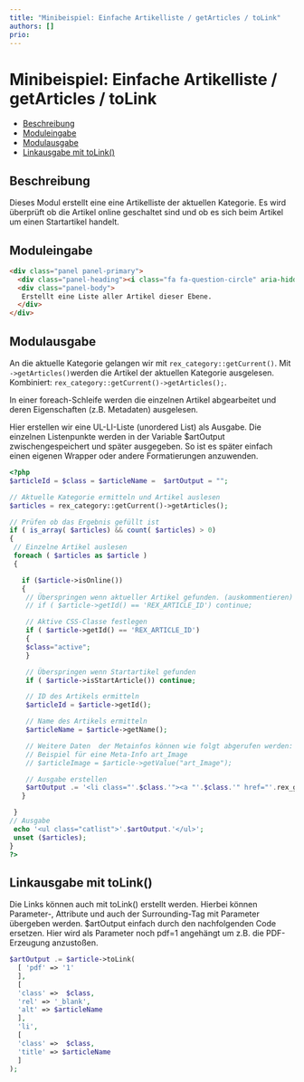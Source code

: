```yaml
---
title: "Minibeispiel: Einfache Artikelliste / getArticles / toLink"
authors: []
prio:
---
```


# Minibeispiel: Einfache Artikelliste / getArticles / toLink

- [Beschreibung](#beschreibung)
- [Moduleingabe](#moduleingabe)
- [Modulausgabe](#modulausgabe)
- [Linkausgabe mit toLink()](#modulausgabe2)

<a name="beschreibung"></a>
## Beschreibung

Dieses Modul erstellt eine eine Artikelliste der aktuellen Kategorie. Es wird überprüft ob die Artikel online geschaltet sind und ob es sich beim Artikel um einen Startartikel handelt. 

<a name="moduleingabe"></a>
## Moduleingabe

```html
<div class="panel panel-primary">
  <div class="panel-heading"><i class="fa fa-question-circle" aria-hidden="true"></i> Artikelliste</div>
  <div class="panel-body">
   Erstellt eine Liste aller Artikel dieser Ebene. 
  </div>
</div>
```


<a name="modulausgabe"></a>
## Modulausgabe

An die aktuelle Kategorie gelangen wir mit `rex_category::getCurrent()`.
Mit `->getArticles()`werden die Artikel der aktuellen Kategorie ausgelesen. 
Kombiniert: `rex_category::getCurrent()->getArticles();`. 

In einer foreach-Schleife werden die einzelnen Artikel abgearbeitet und deren Eigenschaften (z.B. Metadaten) ausgelesen. 

Hier erstellen wir eine UL-LI-Liste (unordered List) als Ausgabe. Die einzelnen Listenpunkte werden in der Variable $artOutput zwischengespeichert und später ausgegeben. 
So ist es später einfach einen eigenen Wrapper oder andere Formatierungen anzuwenden. 

```php
<?php 
$articleId = $class = $articleName =  $artOutput = "";  

// Aktuelle Kategorie ermitteln und Artikel auslesen
$articles = rex_category::getCurrent()->getArticles();

// Prüfen ob das Ergebnis gefüllt ist
if ( is_array( $articles) && count( $articles) > 0) 
{
 // Einzelne Artikel auslesen
 foreach ( $articles as $article )
 {

   if ($article->isOnline())
   {
    // Überspringen wenn aktueller Artikel gefunden. (auskommentieren) 
    // if ( $article->getId() == 'REX_ARTICLE_ID') continue; 

    // Aktive CSS-Classe festlegen 
    if ( $article->getId() == 'REX_ARTICLE_ID')
    {
    $class="active";
    }

    // Überspringen wenn Startartikel gefunden 
    if ( $article->isStartArticle()) continue;

    // ID des Artikels ermitteln
    $articleId = $article->getId();

    // Name des Artikels ermitteln
    $articleName = $article->getName();

    // Weitere Daten  der Metainfos können wie folgt abgerufen werden:     
    // Beispiel für eine Meta-Info art_Image
    // $articleImage = $article->getValue("art_Image");

    // Ausgabe erstellen 
    $artOutput .= '<li class="'.$class.'"><a "'.$class.'" href="'.rex_getUrl($articleId).'">'.$articleName.'</a></li>'."\n"; 
   }

 }
// Ausgabe 
 echo '<ul class="catlist">'.$artOutput.'</ul>';
 unset ($articles);
}
?>
```

<a name="modulausgabe2"></a>
## Linkausgabe mit toLink()
Die Links können auch mit toLink() erstellt werden. Hierbei können Parameter-, Attribute und auch der Surrounding-Tag mit Parameter übergeben werden.  $artOutput einfach durch den nachfolgenden Code ersetzen. Hier wird als Parameter noch pdf=1 angehängt um z.B. die PDF-Erzeugung anzustoßen. 

```php
$artOutput .= $article->toLink( 
  [ 'pdf' => '1'
  ],
  [
  'class' =>  $class,
  'rel' => '_blank', 
  'alt' => $articleName
  ],
  'li',
  [
  'class' =>  $class,
  'title' => $articleName 
  ] 
);
```


